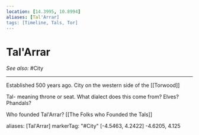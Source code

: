 ```yaml
---
location: [14.3995, 10.8994]
aliases: [Tal'Arrar]
tags: [Timeline, Tals, Tor]
---
```

<span
	  class='ob-timelines' 
	  data-date='1491-10-11-00' 
	  data-title="Tal'Arrar"
	 data-type='range'
	 data-end='2022-01-01-00'>
</span>
# Tal'Arrar
*See also:* #City
___
Established 500 years ago.
City on the western side of the [[Torwood]]

Tal- meaning throne or seat.
What dialect does this come from? Elves? Phandals?

Who founded Tal'Arrar? [[The Folks who Founded the Tals]]

aliases: [Tal'Arrar]
markerTag: "#City"
[-4.5463, 4.2422]
-4.6205, 4.125